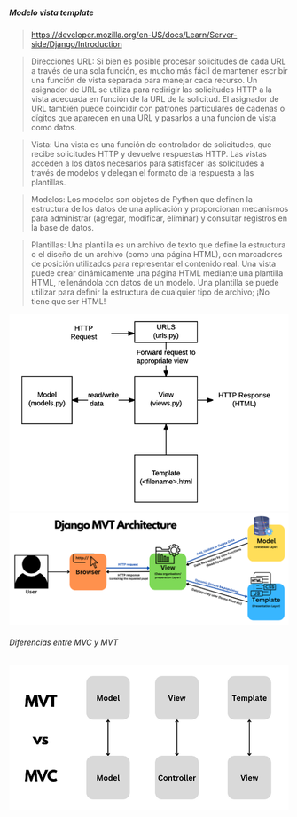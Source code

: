 ##### Modelo vista template

> https://developer.mozilla.org/en-US/docs/Learn/Server-side/Django/Introduction

> Direcciones URL: Si bien es posible procesar solicitudes de cada URL a través de una sola función, es mucho más fácil de mantener escribir una función de vista separada para manejar cada recurso. Un asignador de URL se utiliza para redirigir las solicitudes HTTP a la vista adecuada en función de la URL de la solicitud. El asignador de URL también puede coincidir con patrones particulares de cadenas o dígitos que aparecen en una URL y pasarlos a una función de vista como datos.

> Vista: Una vista es una función de controlador de solicitudes, que recibe solicitudes HTTP y devuelve respuestas HTTP. Las vistas acceden a los datos necesarios para satisfacer las solicitudes a través de modelos y delegan el formato de la respuesta a las plantillas.

> Modelos: Los modelos son objetos de Python que definen la estructura de los datos de una aplicación y proporcionan mecanismos para administrar (agregar, modificar, eliminar) y consultar registros en la base de datos.

> Plantillas: Una plantilla es un archivo de texto que define la estructura o el diseño de un archivo (como una página HTML), con marcadores de posición utilizados para representar el contenido real. Una vista puede crear dinámicamente una página HTML mediante una plantilla HTML, rellenándola con datos de un modelo. Una plantilla se puede utilizar para definir la estructura de cualquier tipo de archivo; ¡No tiene que ser HTML!

![1729005564304](image/mvt/1729005564304.png)
![1729005569149](image/mvt/1729005569149.png)

###### Diferencias entre MVC y MVT

![1729005573493](image/mvt/1729005573493.png)

